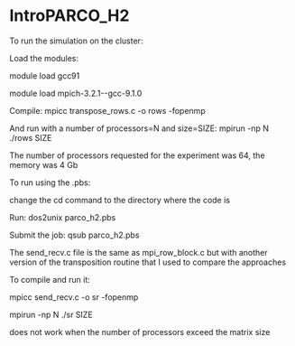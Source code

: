 # IntroPARCO_H2
<p>To run the simulation on the cluster: </p>
<p>Load the modules:</p>
<p>module load gcc91</p>
<p>module load mpich-3.2.1--gcc-9.1.0</p>
<p>Compile: mpicc transpose_rows.c -o rows -fopenmp</p>
<p>And run with a number of processors=N and size=SIZE: mpirun -np N ./rows SIZE</p>
<p>The number of processors requested for the experiment was 64, the memory was 4 Gb</p>
<p>To run using the .pbs:</p>
<p>change the cd command to the directory where the code is</p>
<p>Run: dos2unix parco_h2.pbs</p>
<p>Submit the job: qsub parco_h2.pbs</p>

<p>The send_recv.c file is the same as mpi_row_block.c but with another version of the transposition routine that I used to compare the approaches</p>
<p>To compile and run it:</p>
<p>mpicc send_recv.c -o sr -fopenmp</p>
<p>mpirun -np N ./sr SIZE</p>
<p>does not work when the number of processors exceed the matrix size</p>
